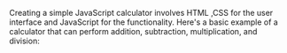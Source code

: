 Creating a simple JavaScript calculator involves HTML ,CSS for the user interface and JavaScript for the functionality.
Here's a basic example of a calculator that can perform addition, subtraction, multiplication, and division:
